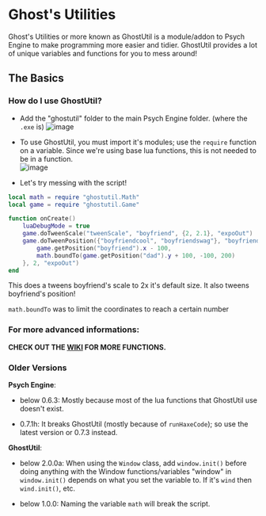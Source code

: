 # Ghost's Utilities

Ghost's Utilities or more known as GhostUtil is a module/addon to Psych Engine to make programming more easier and tidier.
GhostUtil provides a lot of unique variables and functions for you to mess around!

## The Basics

### How do I use GhostUtil?
* Add the "ghostutil" folder to the main Psych Engine folder. (where the `.exe` is)
![image](https://github.com/GhostglowDev/Ghost-s-Utilities/assets/108509756/076a2654-46fd-4231-b4ba-2512f4ee880c)


* To use GhostUtil, you must import it's modules; use the `require` function on a variable.
Since we're using base lua functions, this is not needed to be in a function.                       
![image](https://github.com/GhostglowDev/Ghost-s-Utilities/assets/108509756/aa15d81d-d20b-4685-b788-ed479765bfff)

* Let's try messing with the script!
```lua
local math = require "ghostutil.Math"
local game = require "ghostutil.Game"

function onCreate()
    luaDebugMode = true
    game.doTweenScale("tweenScale", "boyfriend", {2, 2.1}, "expoOut")
    game.doTweenPosition({"boyfriendcool", "boyfriendswag"}, "boyfriend", {
        game.getPosition("boyfriend").x - 100,
        math.boundTo(game.getPosition("dad").y + 100, -100, 200)
    }, 2, "expoOut")
end
```
This does a tweens boyfriend's scale to 2x it's default size. It also tweens boyfriend's position!

`math.boundTo` was to limit the coordinates to reach a certain number

### For more advanced informations:
**CHECK OUT THE [WIKI](https://github.com/GhostglowDev/Ghost-s-Utilities/wiki) FOR MORE FUNCTIONS.**

### Older Versions
**Psych Engine**:

* below 0.6.3:
Mostly because most of the lua functions that GhostUtil use doesn't exist.

 * 0.7.1h:
It breaks GhostUtil (mostly because of `runHaxeCode`); so use the latest version or 0.7.3 instead.

**GhostUtil**:

* below 2.0.0a:
When using the `Window` class, add `window.init()` before doing anything with the Window functions/variables
"window" in `window.init()` depends on what you set the variable to. If it's `wind` then `wind.init()`, etc.


* below 1.0.0:
Naming the variable `math` will break the script.
